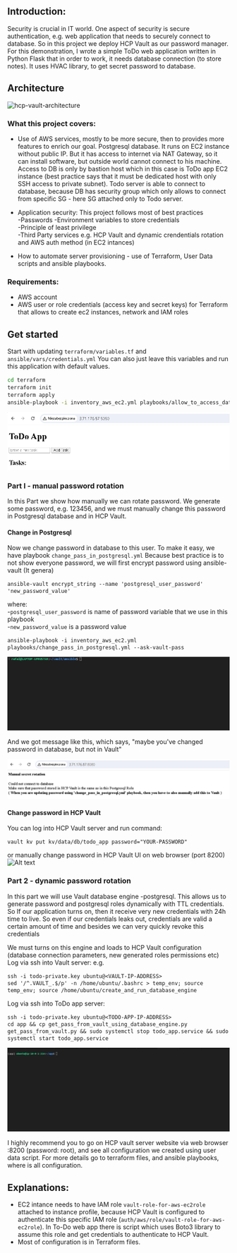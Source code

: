 ## Introduction:
Security is crucial in IT world. One aspect of security is secure authentication, e.g. web application that needs to securely connect to database.
So in this project we deploy HCP Vault as our password manager. For this demonstration, I wrote a simple ToDo web application written in Python Flask that in order to work, it needs database connection (to store notes). It uses HVAC library, to get secret password to database.

## Architecture  
![hcp-vault-architecture](https://github.com/rafalzmyslony/hcp-vault/assets/33902552/03cd4539-ecd2-4812-81de-d8644253f75e)

### What this project covers:
- Use of AWS services, mostly to be more secure, then to provides more features to enrich our goal.
Postgresql database. It runs on EC2 instance without public IP. But it has access to internet via NAT Gateway, so it can install software, but outside world cannot connect to his machine. Access to DB is only by bastion host which in this case is ToDo app EC2 instance (best practice says that it must be dedicated host with only SSH access to private subnet). Todo server is able to connect to database, because DB has security group which only allows to connect from specific SG - here SG attached only to Todo server.

- Application security:
This project follows most of best practices  
  -Passwords
  -Environment variables to store credentials  
  -Principle of least privilege  
  -Third Party services e.g. HCP Vault and dynamic crendentials rotation and AWS auth method (in EC2 intances)  

- How to automate server provisioning - use of Terraform, User Data scripts and ansible playbooks.

### Requirements:
- AWS account
- AWS user or role credentials (access key and secret keys) for Terraform that allows to create ec2 instances, network and IAM roles
## Get started

Start with updating `terraform/variables.tf` and `ansible/vars/credentials.yml`
You can also just leave this variables and run this application with default values.
```sh
cd terraform  
terraform init  
terraform apply
ansible-playbook -i inventory_aws_ec2.yml playbooks/allow_to_access_database.yml playbooks/add_vault_public_ip_to_todo_env.yml 
```
![alt text](images/ToDo_app_1.png)

### Part I - manual password rotation
In this Part we show how manually we can rotate password. We generate some password, e.g. 123456, and we must manually change this password in Postgresql database and in HCP Vault.

#### Change in Postgresql
Now we change password in database to this user. To make it easy, we have playbook `change_pass_in_postgresql.yml`
Because best practice is to not show everyone password, we will first encrypt password using ansible-vault
(It genera)

```
ansible-vault encrypt_string --name 'postgresql_user_password' 'new_password_value'
```
where:  
-`postgresql_user_password` is name of password variable that we use in this playbook  
-`new_password_value` is a password value

```
ansible-playbook -i inventory_aws_ec2.yml playbooks/change_pass_in_postgresql.yml --ask-vault-pass
```

![alt text](images/copy_encrypted_pass_to_vars_playbook.gif)

And we got message like this, which says, "maybe you've changed password in database, but not in Vault"

![alt text](images/ToDo_app_after_pass_change.png)

#### Change password in HCP Vault
You can log into HCP Vault server and run command:
```
vault kv put kv/data/db/todo_app password="YOUR-PASSWORD"
```
or manually change password in HCP Vault UI on web browser (port 8200)
![Alt text](change_password_in_vault.gif)

### Part 2 - dynamic password rotation
In this part we will use Vault database engine -postgresql. This allows us to generate password and postgresql roles dynamically with TTL credentials. So If our application turns on, then it receive very new credentials with 24h time to live. So even if our credentials leaks out, credentials are valid a certain amount of time and besides we can very quickly revoke this credentials

We must turns on this engine and loads to HCP Vault configuration (database connection parameters, new generated roles permissions etc)
Log via ssh into Vault  server:
e.g.
```
ssh -i todo-private.key ubuntu@<VAULT-IP-ADDRESS>
sed '/^.VAULT_.$/p' -n /home/ubuntu/.bashrc > temp_env; source temp_env; source /home/ubuntu/create_and_run_database_engine
```

Log via ssh into ToDo app server:
```
ssh -i todo-private.key ubuntu@<TODO-APP-IP-ADDRESS>
cd app && cp get_pass_from_vault_using_database_engine.py get_pass_from_vault.py && sudo systemctl stop todo_app.service && sudo systemctl start todo_app.service
```

![alt text](images/database_engine.gif)

I highly recommend you to go on HCP vault server website via web browser <public-ip-address>:8200 (password: root), and see all configuration we created using user data script. For more details go to terraform files, and ansible playbooks, where is all configuration.

## Explanations:
- EC2 intance needs to have IAM role `vault-role-for-aws-ec2role` attached to instance profile, because HCP Vault is configured to authenticate this specific IAM role (`auth/aws/role/vault-role-for-aws-ec2role`). In To-Do web app there is script which uses Boto3 library to assume this role and get credentials to authenticate to HCP Vault.
- Most of configuration is in Terraform files.

